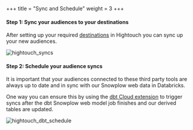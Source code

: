 +++
title = "Sync and Schedule"
weight = 3
+++

#### **Step 1:** Sync your audiences to your destinations

After setting up your required [destinations](https://hightouch.com/integrations) in Hightouch you can sync up your new audiences. 

![hightouch_syncs](../images/hightouch_syncs.png?width=40pc)


#### **Step 2:** Schedule your audience syncs

It is important that your audiences connected to these third party tools are always up to date and in sync with our Snowplow web data in Databricks. 

One way you can ensure this by using the [dbt Cloud extension](https://hightouch.com/docs/syncs/dbt-cloud) to trigger syncs after the dbt Snowplow web model job finishes and our derived tables are updated.

![hightouch_dbt_schedule](../images/hightouch_dbt_schedule.png?width=40pc)
